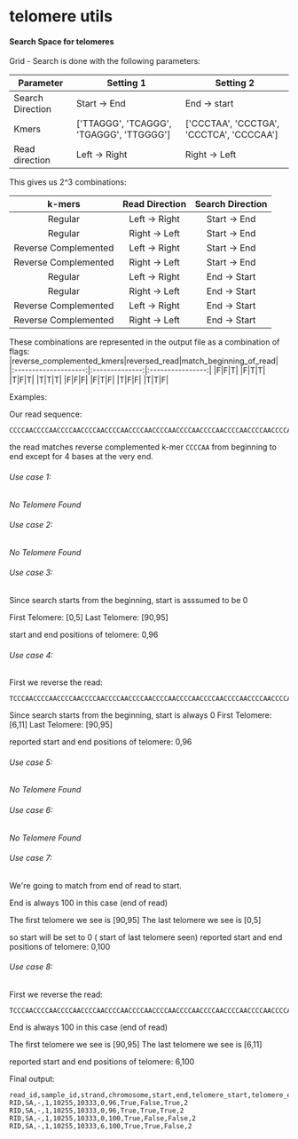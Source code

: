 

# telomere utils  
  
  
  
  
#### Search Space for telomeres  
  
  
Grid - Search is done with the following parameters:  
  
  
|Parameter|Setting 1|Setting 2|  
| -- | -- | -- |  
| Search Direction| Start -> End| End -> start|
| Kmers | ['TTAGGG', 'TCAGGG', 'TGAGGG', 'TTGGGG']| ['CCCTAA', 'CCCTGA', 'CCCTCA', 'CCCCAA']|
| Read direction | Left -> Right | Right -> Left|


This gives us 2^3 combinations:

|        k-mers        | Read Direction | Search Direction |
|:--------------------:|:--------------:|:----------------:|
| Regular              | Left -> Right  | Start -> End     |
| Regular              | Right -> Left  | Start -> End     |
| Reverse Complemented | Left -> Right  | Start -> End     |
| Reverse Complemented | Right -> Left  | Start -> End     |
| Regular              | Left -> Right  | End -> Start     |
| Regular              | Right -> Left  | End -> Start     |
| Reverse Complemented | Left -> Right  | End -> Start     |
| Reverse Complemented | Right -> Left  | End -> Start     |


These combinations are represented in the output file as a combination of flags:
|reverse_complemented_kmers|reversed_read|match_beginning_of_read|
|:--------------------:|:--------------:|:----------------:|
|F|F|T|
|F|T|T|
|T|F|T|
|T|T|T|
|F|F|F|
|F|T|F|
|T|F|F|
|T|T|F|


Examples:


Our read sequence:
```
CCCCAACCCCAACCCCAACCCCAACCCCAACCCCAACCCCAACCCCAACCCCAACCCCAACCCCAACCCCAACCCCAACCCCAACCCCAACCCCAACCCT
```

the read matches reverse complemented k-mer `CCCCAA`  from beginning to end except for 4 bases at the very end.

###### Use case 1:
*No Telomere Found*

###### Use case 2:
*No Telomere Found*

###### Use case 3:
Since search starts from the beginning, start is asssumed to be 0

First Telomere: [0,5]
Last Telomere: [90,95]

start and end positions of telomere: 0,96

###### Use case 4:
First we reverse the read:
```
TCCCAACCCCAACCCCAACCCCAACCCCAACCCCAACCCCAACCCCAACCCCAACCCCAACCCCAACCCCAACCCCAACCCCAACCCCAACCCCAACCCC
```
Since search starts from the beginning, start is always 0
First Telomere: [6,11]
Last Telomere: [90,95]

reported start and end positions of telomere: 0,96

###### Use case 5:
*No Telomere Found*

###### Use case 6:
*No Telomere Found*

###### Use case 7:
We're going to match from end of read to start. 

End is always 100  in this case (end of read)

The first telomere we see is [90,95]
The last telomere we see is [0,5]

so start will be set to 0 ( start of last telomere seen)
reported start and end positions of telomere: 0,100


###### Use case 8:
First we reverse the read:
```
TCCCAACCCCAACCCCAACCCCAACCCCAACCCCAACCCCAACCCCAACCCCAACCCCAACCCCAACCCCAACCCCAACCCCAACCCCAACCCCAACCCC
```
End is always 100  in this case (end of read)

The first telomere we see is [90,95]
The last telomere we see is [6,11]

reported start and end positions of telomere: 6,100



Final output:
```
read_id,sample_id,strand,chromosome,start,end,telomere_start,telomere_end,reverse_complemented_kmers,reversed_read,match_beginning_of_read,readend
RID,SA,-,1,10255,10333,0,96,True,False,True,2
RID,SA,-,1,10255,10333,0,96,True,True,True,2
RID,SA,-,1,10255,10333,0,100,True,False,False,2
RID,SA,-,1,10255,10333,6,100,True,True,False,2
```